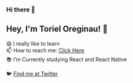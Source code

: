### Hi there 👋

<!--
**TorielOreginal/TorielOreginal** is a ✨ _special_ ✨ repository because its `README.md` (this file) appears on your GitHub profile.

Here are some ideas to get you started:

- 🔭 I’m currently working on ...
- 🌱 I’m currently learning ...
- 👯 I’m looking to collaborate on ...
- 🤔 I’m looking for help with ...
- 💬 Ask me about ...
- 📫 How to reach me: ...
- 😄 Pronouns: ...
- ⚡ Fun fact: ...
-->
## Hey, I'm Toriel Oreginau! 👋
<!--### Hellooo! 👋 Welcome to my profile-->
😄 I really like to learn </br>
📫 How to reach me: <a href="https://discord.gg/S43CfDt" target='_blank'>Click Here</a></br>
📚 I’m Currently studying React and React Native </br>

🐦 <a href="https://twitter.com/toriiOreginau">Find me at Twitter</a> </br>
